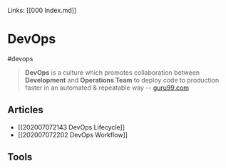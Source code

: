 Links: [[000 Index.md]]
# DevOps
#devops
> **DevOps** is a culture which promotes collaboration between **Development** and **Operations Team** to deploy code to production faster in an automated & repeatable way -- [guru99.com](https://www.guru99.com/devops-tutorial.html)

## Articles
- [[202007072143 DevOps Lifecycle]]
- [[202007072202 DevOps Workflow]]

## Tools